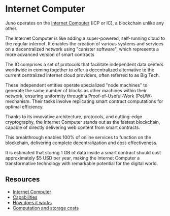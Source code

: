 # Internet Computer

Juno operates on the [Internet Computer] (ICP or IC), a blockchain unlike any other.

The Internet Computer is like adding a super-powered, self-running cloud to the regular internet. It enables the creation of various systems and services on a decentralized network using "canister software", which represents a more advanced version of smart contracts

The IC comprises a set of protocols that facilitate independent data centers worldwide in coming together to offer a decentralized alternative to the current centralized internet cloud providers, often referred to as Big Tech.

These independent entities operate specialized "node machines" to generate the same number of blocks as other machines within their network, ensuring uniformity through a Proof-of-Useful-Work (PoUW) mechanism. Their tasks involve replicating smart contract computations for optimal efficiency.

Thanks to its innovative architecture, protocols, and cutting-edge cryptography, the Internet Computer stands out as the fastest blockchain, capable of directly delivering web content from smart contracts.

This breakthrough enables 100% of online services to function on the blockchain, delivering complete decentralization and cost-effectiveness.

It is estimated that storing 1 GB of data inside a smart contract should cost approximately $5 USD per year, making the Internet Computer a transformative technology with remarkable potential for the digital world.

## Resources

- [Internet Computer]
- [Capabilities](https://internetcomputer.org/features)
- [How does it works](https://internetcomputer.org/how-it-works)
- [Computation and storage costs](https://internetcomputer.org/docs/current/developer-docs/gas-cost)

[Internet Computer]: https://internetcomputer.org/
